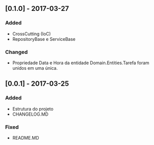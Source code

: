 ## [0.1.0] - 2017-03-27
### Added
- CrossCutting (IoC)
- RepositoryBase e ServiceBase
### Changed
- Propriedade Data e Hora da entidade Domain.Entities.Tarefa foram unidos em uma única.


## [0.0.1] - 2017-03-25
### Added
- Estrutura do projeto
- CHANGELOG.MD

### Fixed
- README.MD
